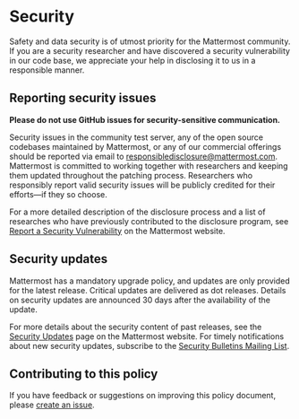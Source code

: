 Security
========

Safety and data security is of utmost priority for the Mattermost community. If you are a security researcher and have discovered a security vulnerability in our code base, we appreciate your help in disclosing it to us in a responsible manner.

Reporting security issues
-------------------------

**Please do not use GitHub issues for security-sensitive communication.**

Security issues in the community test server, any of the open source codebases maintained by Mattermost, or any of our commercial offerings should be reported via email to [responsibledisclosure@mattermost.com](mailto:responsibledisclosure@mattermost.com). Mattermost is committed to working together with researchers and keeping them updated throughout the patching process. Researchers who responsibly report valid security issues will be publicly credited for their efforts&mdash;if they so choose.

For a more detailed description of the disclosure process and a list of researches who have previously contributed to the disclosure program, see [Report a Security Vulnerability](https://mattermost.com/security-vulnerability-report/) on the Mattermost website.

Security updates
----------------

Mattermost has a mandatory upgrade policy, and updates are only provided for the latest release. Critical updates are delivered as dot releases. Details on security updates are announced 30 days after the availability of the update.

For more details about the security content of past releases, see the [Security Updates](https://mattermost.com/security-updates/) page on the Mattermost website. For timely notifications about new security updates, subscribe to the [Security Bulletins Mailing List](https://about.mattermost.com/security-bulletin).

Contributing to this policy
---------------------------

If you have feedback or suggestions on improving this policy document, please [create an issue](https://github.com/mattermost/desktop/issues/new).
